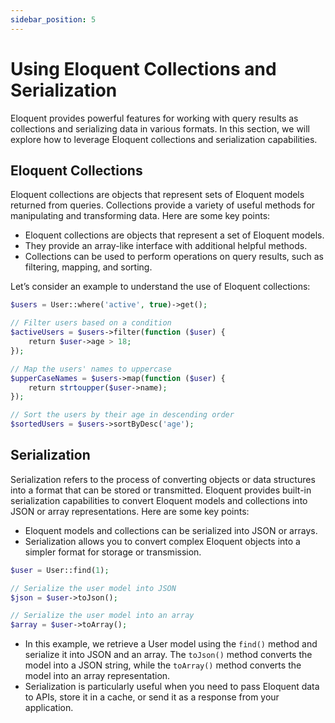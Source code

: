 ```yaml
---
sidebar_position: 5
---
```


# Using Eloquent Collections and Serialization

Eloquent provides powerful features for working with query results as collections and serializing data in various formats. In this section, we will explore how to leverage Eloquent collections and serialization capabilities.

## Eloquent Collections

Eloquent collections are objects that represent sets of Eloquent models returned from queries. Collections provide a variety of useful methods for manipulating and transforming data. Here are some key points:

- Eloquent collections are objects that represent a set of Eloquent models.
- They provide an array-like interface with additional helpful methods.
- Collections can be used to perform operations on query results, such as filtering, mapping, and sorting.

Let’s consider an example to understand the use of Eloquent collections:

```php
$users = User::where('active', true)->get();

// Filter users based on a condition
$activeUsers = $users->filter(function ($user) {
    return $user->age > 18;
});

// Map the users' names to uppercase
$upperCaseNames = $users->map(function ($user) {
    return strtoupper($user->name);
});

// Sort the users by their age in descending order
$sortedUsers = $users->sortByDesc('age');
```

## Serialization

Serialization refers to the process of converting objects or data structures into a format that can be stored or transmitted. Eloquent provides built-in serialization capabilities to convert Eloquent models and collections into JSON or array representations. Here are some key points:

- Eloquent models and collections can be serialized into JSON or arrays.
- Serialization allows you to convert complex Eloquent objects into a simpler format for storage or transmission.

```php
$user = User::find(1);

// Serialize the user model into JSON
$json = $user->toJson();

// Serialize the user model into an array
$array = $user->toArray();
```

- In this example, we retrieve a User model using the `find()` method and serialize it into JSON and an array. The `toJson()` method converts the model into a JSON string, while the `toArray()` method converts the model into an array representation.
- Serialization is particularly useful when you need to pass Eloquent data to APIs, store it in a cache, or send it as a response from your application.
